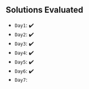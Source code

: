 ## Solutions Evaluated
- `Day1`:  ✔️
-  `Day2`: ✔️
-  `Day3`: ✔️
-  `Day4`: ✔️
-  `Day5`: ✔️
-  `Day6`: ✔️
-  `Day7`:
